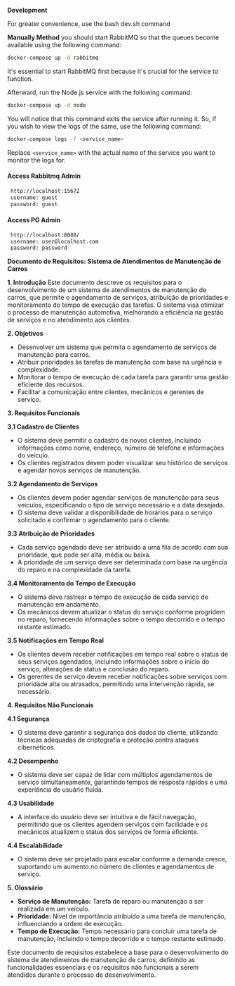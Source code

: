 **Development**

For greater convenience, use the bash dev.sh command

**Manually Method**
you should start RabbitMQ so that the queues become available using the following command:

```bash
docker-compose up -d rabbitmq
```

It's essential to start RabbitMQ first because it's crucial for the service to function.

Afterward, run the Node.js service with the following command:

```bash
docker-compose up -d node
```

You will notice that this command exits the service after running it. So, if you wish to view the logs of the same, use the following command:

```bash
docker-compose logs -f <service_name>
```

Replace `<service_name>` with the actual name of the service you want to monitor the logs for.

#### Access Rabbitmq Admin

```bash
 http://localhost:15672
 username: guest
 password: guest
```

#### Access PG Admin

```bash
 http://localhost:8080/
 username: user@localhost.com
 password: password
```

**Documento de Requisitos: Sistema de Atendimentos de Manutenção de Carros**

**1. Introdução**
Este documento descreve os requisitos para o desenvolvimento de um sistema de atendimentos de manutenção de carros, que permite o agendamento de serviços, atribuição de prioridades e monitoramento do tempo de execução das tarefas. O sistema visa otimizar o processo de manutenção automotiva, melhorando a eficiência na gestão de serviços e no atendimento aos clientes.

**2. Objetivos**
- Desenvolver um sistema que permita o agendamento de serviços de manutenção para carros.
- Atribuir prioridades às tarefas de manutenção com base na urgência e complexidade.
- Monitorar o tempo de execução de cada tarefa para garantir uma gestão eficiente dos recursos.
- Facilitar a comunicação entre clientes, mecânicos e gerentes de serviço.

**3. Requisitos Funcionais**

**3.1 Cadastro de Clientes**
- O sistema deve permitir o cadastro de novos clientes, incluindo informações como nome, endereço, número de telefone e informações do veículo.
- Os clientes registrados devem poder visualizar seu histórico de serviços e agendar novos serviços de manutenção.

**3.2 Agendamento de Serviços**
- Os clientes devem poder agendar serviços de manutenção para seus veículos, especificando o tipo de serviço necessário e a data desejada.
- O sistema deve validar a disponibilidade de horários para o serviço solicitado e confirmar o agendamento para o cliente.

**3.3 Atribuição de Prioridades**
- Cada serviço agendado deve ser atribuído a uma fila de acordo com sua prioridade, que pode ser alta, média ou baixa.
- A prioridade de um serviço deve ser determinada com base na urgência do reparo e na complexidade da tarefa.

**3.4 Monitoramento do Tempo de Execução**
- O sistema deve rastrear o tempo de execução de cada serviço de manutenção em andamento.
- Os mecânicos devem atualizar o status do serviço conforme progridem no reparo, fornecendo informações sobre o tempo decorrido e o tempo restante estimado.

**3.5 Notificações em Tempo Real**
- Os clientes devem receber notificações em tempo real sobre o status de seus serviços agendados, incluindo informações sobre o início do serviço, alterações de status e conclusão do reparo.
- Os gerentes de serviço devem receber notificações sobre serviços com prioridade alta ou atrasados, permitindo uma intervenção rápida, se necessário.

**4. Requisitos Não Funcionais**

**4.1 Segurança**
- O sistema deve garantir a segurança dos dados do cliente, utilizando técnicas adequadas de criptografia e proteção contra ataques cibernéticos.

**4.2 Desempenho**
- O sistema deve ser capaz de lidar com múltiplos agendamentos de serviço simultaneamente, garantindo tempos de resposta rápidos e uma experiência de usuário fluida.

**4.3 Usabilidade**
- A interface do usuário deve ser intuitiva e de fácil navegação, permitindo que os clientes agendem serviços com facilidade e os mecânicos atualizem o status dos serviços de forma eficiente.

**4.4 Escalabilidade**
- O sistema deve ser projetado para escalar conforme a demanda cresce, suportando um aumento no número de clientes e agendamentos de serviço.

**5. Glossário**
- **Serviço de Manutenção:** Tarefa de reparo ou manutenção a ser realizada em um veículo.
- **Prioridade:** Nível de importância atribuído a uma tarefa de manutenção, influenciando a ordem de execução.
- **Tempo de Execução:** Tempo necessário para concluir uma tarefa de manutenção, incluindo o tempo decorrido e o tempo restante estimado.

Este documento de requisitos estabelece a base para o desenvolvimento do sistema de atendimentos de manutenção de carros, definindo as funcionalidades essenciais e os requisitos não funcionais a serem atendidos durante o processo de desenvolvimento.
